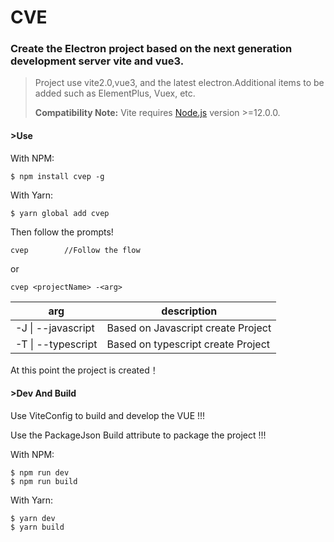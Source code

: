 # CVE

### Create the Electron project based on the next generation development server vite and vue3.

> Project use vite2.0,vue3, and the latest electron.Additional items to be added such as ElementPlus, Vuex, etc.
>
> **Compatibility Note:** Vite requires [Node.js](https://nodejs.org/en/) version >=12.0.0.

#### >Use

With NPM:

```
$ npm install cvep -g
```

With Yarn:

```
$ yarn global add cvep 
```

Then follow the prompts!

```
cvep		//Follow the flow
```

or

```
cvep <projectName> -<arg>
```

| arg                | description                         |
| ------------------ | ----------------------------------- |
| -J \| --javascript | Based on Javascript create  Project |
| -T \| --typescript | Based on typescript create  Project |

At this point the project is created！

#### >Dev And Build

Use ViteConfig to build and develop the VUE !!!

Use the PackageJson Build attribute to package the project !!!

With NPM:

```
$ npm run dev 
$ npm run build
```

With Yarn:

```
$ yarn dev 
$ yarn build
```

